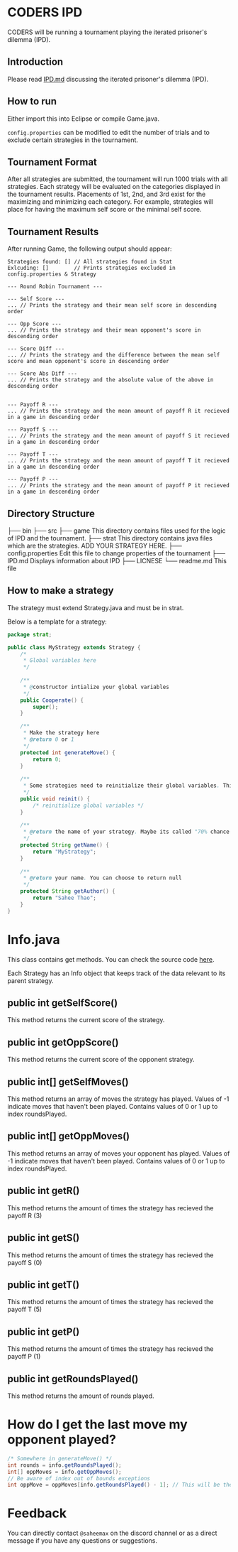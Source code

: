 # CODERS IPD
CODERS will be running a tournament playing the iterated prisoner's dilemma (IPD).

## Introduction
Please read [IPD.md](https://github.com/saheethao/CODERS-IPD/blob/main/IPD.md) discussing the iterated prisoner's dilemma (IPD).

## How to run
Either import this into Eclipse or compile Game.java.

`config.properties` can be modified to edit the number of trials and to exclude certain strategies in the tournament.

## Tournament Format
After all strategies are submitted, the tournament will run 1000 trials with all strategies.
Each strategy will be evaluated on the categories displayed in the tournament results.
Placements of 1st, 2nd, and 3rd exist for the maximizing and minimizing each category.
For example, strategies will place for having the maximum self score or the minimal self score.

## Tournament Results
After running Game, the following output should appear:

```
Strategies found: [] // All strategies found in Stat
Exlcuding: []        // Prints strategies excluded in config.properties & Strategy

--- Round Robin Tournament ---

--- Self Score ---
... // Prints the strategy and their mean self score in descending order

--- Opp Score ---
... // Prints the strategy and their mean opponent's score in descending order

--- Score Diff ---
... // Prints the strategy and the difference between the mean self score and mean opponent's score in descending order

--- Score Abs Diff ---
... // Prints the strategy and the absolute value of the above in descending order


--- Payoff R ---
... // Prints the strategy and the mean amount of payoff R it recieved in a game in descending order

--- Payoff S ---
... // Prints the strategy and the mean amount of payoff S it recieved in a game in descending order

--- Payoff T ---
... // Prints the strategy and the mean amount of payoff T it recieved in a game in descending order

--- Payoff P ---
... // Prints the strategy and the mean amount of payoff P it recieved in a game in descending order

```

## Directory Structure
├── bin
├── src
   ├── game    This directory contains files used for the logic of IPD and the tournament.
   ├── strat   This directory contains java files which are the strategies. ADD YOUR STRATEGY HERE.
├── config.properties  Edit this file to change properties of the tournament
├── IPD.md             Displays information about IPD
├── LICNESE
└── readme.md          This file

## How to make a strategy
The strategy must extend Strategy.java and must be in strat.

Below is a template for a strategy:

```java
package strat;

public class MyStrategy extends Strategy {
	/*
	 * Global variables here
	 */
    
    /**
     * @constructor intialize your global variables
     */
	public Cooperate() {
		super();
	}

	/**
     * Make the strategy here
	 * @return 0 or 1
	 */
	protected int generateMove() {
		return 0;
	}
	
	/**
	 * Some strategies need to reinitialize their global variables. This is called before each match between strategies.
	 */
	public void reinit() {
		/* reinitialize global variables */
	}
	
	/**
	 * @return the name of your strategy. Maybe its called "70% chance to cooperate" or "Elizabeth". Your choice.
	 */
	protected String getName() {
		return "MyStrategy";
	}
	
	/**
	 * @return your name. You can choose to return null
	 */
	protected String getAuthor() {
		return "Sahee Thao";
	}
}
```

# Info.java
This class contains get methods. You can check the source code [here](https://github.com/saheethao/CODERS-IPD/blob/main/src/game/Info.java).

Each Strategy has an Info object that keeps track of the data relevant to its parent strategy.

## public int getSelfScore()
This method returns the current score of the strategy.

## public int getOppScore()
This method returns the current score of the opponent strategy.

## public int[] getSelfMoves()
This method returns an array of moves the strategy has played. Values of -1 indicate moves that haven't been played. Contains values of 0 or 1 up to index roundsPlayed.

## public int[] getOppMoves()
This method returns an array of moves your opponent has played. Values of -1 indicate moves that haven't been played. Contains values of 0 or 1 up to index roundsPlayed.

## public int getR()
This method returns the amount of times the strategy has recieved the payoff R (3)

## public int getS()
This method returns the amount of times the strategy has recieved the payoff S (0)

## public int getT()
This method returns the amount of times the strategy has recieved the payoff T (5)

## public int getP()
This method returns the amount of times the strategy has recieved the payoff P (1)

## public int getRoundsPlayed()
This method returns the amount of rounds played.

# How do I get the last move my opponent played?
```java
/* Somewhere in generateMove() */
int rounds = info.getRoundsPlayed();
int[] oppMoves = info.getOppMoves();
// Be aware of index out of bounds exceptions
int oppMove = oppMoves[info.getRoundsPlayed() - 1]; // This will be the opponent's last move. 
```

# Feedback
You can directly contact `@saheemax` on the discord channel or as a direct message if you have any questions or suggestions.